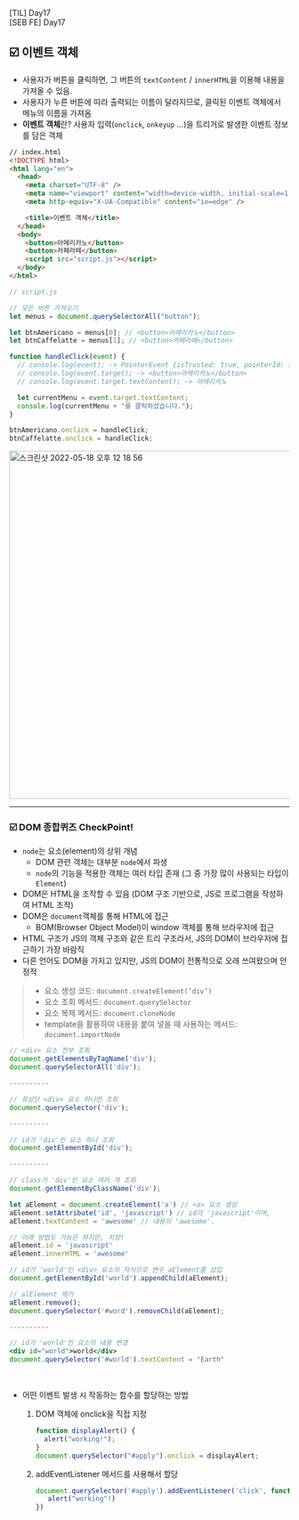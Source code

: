 [TIL] Day17 <br/>
[SEB FE] Day17

## ☑️ 이벤트 객체

- 사용자가 버튼을 클릭하면, 그 버튼의 `textContent` / `innerHTML`을 이용해 내용을 가져올 수 있음.
- 사용자가 누른 버튼에 따라 출력되는 이름이 달라지므로, 클릭된 이벤트 객체에서 메뉴의 이름을 가져옴
- **이벤트 객체**란? 사용자 입력(`onclick`, `onkeyup` …)을 트리거로 발생한 이벤트 정보를 담은 객체

```html
// index.html
<!DOCTYPE html>
<html lang="en">
  <head>
    <meta charset="UTF-8" />
    <meta name="viewport" content="width=device-width, initial-scale=1.0" />
    <meta http-equiv="X-UA-Compatible" content="ie=edge" />

    <title>이벤트 객체</title>
  </head>
  <body>
    <button>아메리카노</button>
    <button>카페라떼</button>
    <script src="script.js"></script>
  </body>
</html>
```

```jsx
// script.js

// 모든 버튼 가져오기
let menus = document.querySelectorAll("button");

let btnAmericano = menus[0]; // <button>아메리카노</button>
let btnCaffelatte = menus[1]; // <button>카페라떼</button>

function handleClick(event) {
  // console.log(event); -> PointerEvent {isTrusted: true, pointerId: 1, width: 1, height: 1, pressure: 0, …}
  // console.log(event.target); -> <button>아메리카노</button>
  // console.log(event.target.textContent); -> 아메리카노

  let currentMenu = event.target.textContent;
  console.log(currentMenu + "를 클릭하셨습니다.");
}

btnAmericano.onclick = handleClick;
btnCaffelatte.onclick = handleClick;
```

<img width="625" alt="스크린샷 2022-05-18 오후 12 18 56" src="https://user-images.githubusercontent.com/64299610/168955472-ec9c661b-98e8-4789-8363-129301befaa4.png">

<br/>

---

### ☑️ DOM 종합퀴즈 CheckPoint!

>

- `node`는 요소(element)의 상위 개념
  - DOM 관련 객체는 대부분 `node`에서 파생
  - `node`의 기능을 적용한 객체는 여러 타입 존재 (그 중 가장 많이 사용되는 타입이 `Element`)
- DOM은 HTML을 조작할 수 있음 (DOM 구조 기반으로, JS로 프로그램을 작성하여 HTML 조작)
- DOM은 `document`객체를 통해 HTML에 접근
  - BOM(Browser Object Model)이 window 객체를 통해 브라우저에 접근
- HTML 구조가 JS의 객체 구조와 같은 트리 구조라서, JS의 DOM이 브라우저에 접근하기 가장 바람직
- 다른 언어도 DOM을 가지고 있지만, JS의 DOM이 전통적으로 오래 쓰여왔으며 안정적

> - 요소 생성 코드: `document.createElement(’div’)`
> - 요소 조회 메서드: `document.querySelector`
> - 요소 복제 메서드: `document.cloneNode`
> - template을 활용하여 내용을 붙여 넣을 때 사용하는 메서드: `document.importNode`

```jsx
// <div> 요소 전부 조회
document.getElementsByTagName('div');
document.querySelectorAll('div');

----------

// 최상단 <div> 요소 하나만 조회
document.querySelector('div');

----------

// id가 'div'인 요소 하나 조회
document.getElementById('div');

----------

// class가 'div'인 요소 여러 개 조회
document.getElementByClassName('div');

```

```jsx
let aElement = document.createElement('a') // <a> 요소 생성
aElement.setAttribute('id', 'javascript') // id가 'javascript'이며,
aElement.textContent = 'awesome' // 내용이 'awesome'.

// 아래 방법도 가능은 하지만, 지양!
aElement.id = 'javascript'
aElement.innerHTML = 'awesome'

// id가 'world'인 <div> 요소의 자식으로 변수 aElement를 삽입
document.getElementById('world').appendChild(aElement);

// alElement 제거
aElement.remove();
document.querySelector('#word').removeChild(aElement);

----------

// id가 'world'인 요소의 내용 변경
<div id="world">world</div>
document.querySelector('#world').textContent = "Earth"
```

<br/>

- 어떤 이벤트 발생 시 작동하는 함수를 할당하는 방법
  1. DOM 객체에 onclick을 직접 지정

     ```jsx
     function displayAlert() {
       alert("working!");
     }
     document.querySelector("#apply").onclick = displayAlert;
     ```

  2. addEventListener 메서드를 사용해서 할당

     ```jsx
     document.querySelector('#apply').addEventListener('click', function(){
        alert("working"!)
     })
     ```
